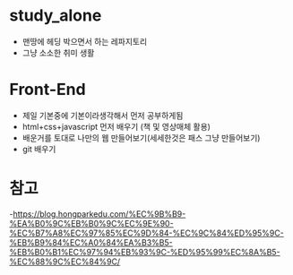 # study_alone
- 맨땅에 헤딩 박으면서 하는 레파지토리
- 그냥 소소한 취미 생활

# Front-End
- 제일 기본중에 기본이라생각해서 먼저 공부하게됨
- html+css+javascript 먼저 배우기 (책 및 영상매체 활용)
- 배운거를 토대로 나만의 웹 만들어보기(세세한것은 패스 그냥 만들어보기)
- git 배우기

# 참고
-https://blog.hongparkedu.com/%EC%9B%B9-%EA%B0%9C%EB%B0%9C%EC%9E%90-%EC%B7%A8%EC%97%85%EC%9D%84-%EC%9C%84%ED%95%9C-%EB%B9%84%EC%A0%84%EA%B3%B5-%EB%B0%B1%EC%97%94%EB%93%9C-%ED%95%99%EC%8A%B5-%EC%88%9C%EC%84%9C/
